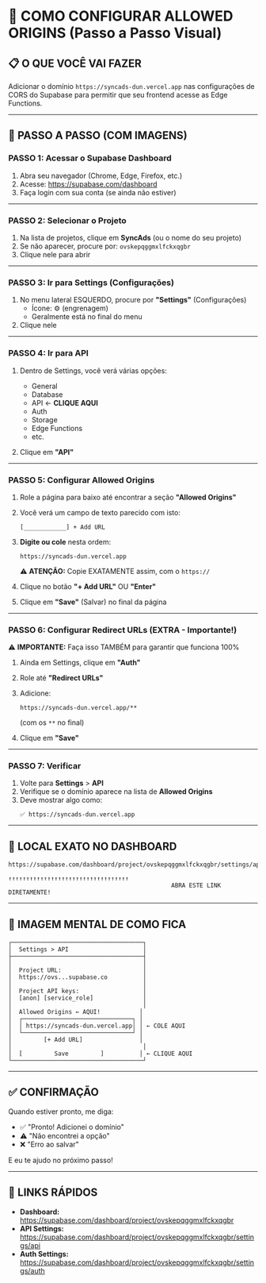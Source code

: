 # 🎯 COMO CONFIGURAR ALLOWED ORIGINS (Passo a Passo Visual)

## 📋 O QUE VOCÊ VAI FAZER

Adicionar o domínio `https://syncads-dun.vercel.app` nas configurações de CORS do Supabase para permitir que seu frontend acesse as Edge Functions.

---

## 🚀 PASSO A PASSO (COM IMAGENS)

### **PASSO 1: Acessar o Supabase Dashboard**

1. Abra seu navegador (Chrome, Edge, Firefox, etc.)
2. Acesse: https://supabase.com/dashboard
3. Faça login com sua conta (se ainda não estiver)

---

### **PASSO 2: Selecionar o Projeto**

1. Na lista de projetos, clique em **SyncAds** (ou o nome do seu projeto)
2. Se não aparecer, procure por: `ovskepqggmxlfckxqgbr`
3. Clique nele para abrir

---

### **PASSO 3: Ir para Settings (Configurações)**

1. No menu lateral ESQUERDO, procure por **"Settings"** (Configurações)
   - Ícone: ⚙️ (engrenagem)
   - Geralmente está no final do menu
2. Clique nele

---

### **PASSO 4: Ir para API**

1. Dentro de Settings, você verá várias opções:
   - General
   - Database
   - API ← **CLIQUE AQUI**
   - Auth
   - Storage
   - Edge Functions
   - etc.

2. Clique em **"API"**

---

### **PASSO 5: Configurar Allowed Origins**

1. Role a página para baixo até encontrar a seção **"Allowed Origins"**
   
2. Você verá um campo de texto parecido com isto:
   ```
   [____________] + Add URL
   ```

3. **Digite ou cole** nesta ordem:
   ```
   https://syncads-dun.vercel.app
   ```
   ⚠️ **ATENÇÃO:** Copie EXATAMENTE assim, com o `https://`

4. Clique no botão **"+ Add URL"** OU **"Enter"**

5. Clique em **"Save"** (Salvar) no final da página

---

### **PASSO 6: Configurar Redirect URLs (EXTRA - Importante!)**

⚠️ **IMPORTANTE:** Faça isso TAMBÉM para garantir que funciona 100%

1. Ainda em Settings, clique em **"Auth"**

2. Role até **"Redirect URLs"**

3. Adicione:
   ```
   https://syncads-dun.vercel.app/**
   ```
   (com os `**` no final)

4. Clique em **"Save"**

---

### **PASSO 7: Verificar**

1. Volte para **Settings** > **API**
2. Verifique se o domínio aparece na lista de **Allowed Origins**
3. Deve mostrar algo como:
   ```
   ✅ https://syncads-dun.vercel.app
   ```

---

## 🎯 LOCAL EXATO NO DASHBOARD

```
https://supabase.com/dashboard/project/ovskepqggmxlfckxqgbr/settings/api
                                              ↑↑↑↑↑↑↑↑↑↑↑↑↑↑↑↑↑↑↑↑↑↑↑↑↑↑↑↑↑↑↑↑↑↑
                                              ABRA ESTE LINK DIRETAMENTE!
```

---

## 📸 IMAGEM MENTAL DE COMO FICA

```
┌─────────────────────────────────────┐
│  Settings > API                     │
├─────────────────────────────────────┤
│                                     │
│  Project URL:                       │
│  https://ovs...supabase.co          │
│                                     │
│  Project API keys:                  │
│  [anon] [service_role]              │
│                                     │
│  Allowed Origins ← AQUI!           │
│  ┌───────────────────────────────┐ │
│  │ https://syncads-dun.vercel.app│ │ ← COLE AQUI
│  └───────────────────────────────┘ │
│         [+ Add URL]                │
│                                     │
│  [         Save         ]          │ ← CLIQUE AQUI
└─────────────────────────────────────┘
```

---

## ✅ CONFIRMAÇÃO

Quando estiver pronto, me diga:
- ✅ "Pronto! Adicionei o domínio"
- ⚠️ "Não encontrei a opção"
- ❌ "Erro ao salvar"

E eu te ajudo no próximo passo!

---

## 🔗 LINKS RÁPIDOS

- **Dashboard:** https://supabase.com/dashboard/project/ovskepqggmxlfckxqgbr
- **API Settings:** https://supabase.com/dashboard/project/ovskepqggmxlfckxqgbr/settings/api
- **Auth Settings:** https://supabase.com/dashboard/project/ovskepqggmxlfckxqgbr/settings/auth

